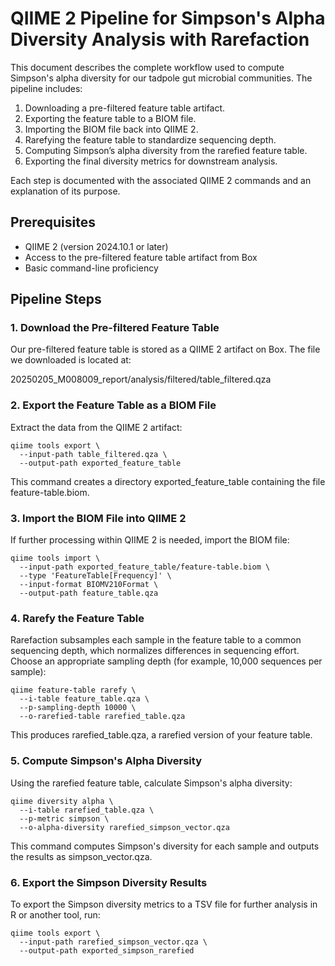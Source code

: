 # QIIME 2 Pipeline for Simpson's Alpha Diversity Analysis with Rarefaction

This document describes the complete workflow used to compute Simpson's alpha diversity for our tadpole gut microbial communities. The pipeline includes:

1. Downloading a pre-filtered feature table artifact.
2. Exporting the feature table to a BIOM file.
3. Importing the BIOM file back into QIIME 2.
4. Rarefying the feature table to standardize sequencing depth.
5. Computing Simpson’s alpha diversity from the rarefied feature table.
6. Exporting the final diversity metrics for downstream analysis.

Each step is documented with the associated QIIME 2 commands and an explanation of its purpose.

## Prerequisites

- QIIME 2 (version 2024.10.1 or later)
- Access to the pre-filtered feature table artifact from Box
- Basic command-line proficiency

## Pipeline Steps

### 1. Download the Pre-filtered Feature Table

Our pre-filtered feature table is stored as a QIIME 2 artifact on Box. The file we downloaded is located at:

20250205_M008009_report/analysis/filtered/table_filtered.qza


### 2. Export the Feature Table as a BIOM File

Extract the data from the QIIME 2 artifact:

```
qiime tools export \
  --input-path table_filtered.qza \
  --output-path exported_feature_table
```

This command creates a directory exported_feature_table containing the file feature-table.biom.
### 3. Import the BIOM File into QIIME 2

If further processing within QIIME 2 is needed, import the BIOM file:

```
qiime tools import \
  --input-path exported_feature_table/feature-table.biom \
  --type 'FeatureTable[Frequency]' \
  --input-format BIOMV210Format \
  --output-path feature_table.qza
```

### 4. Rarefy the Feature Table

Rarefaction subsamples each sample in the feature table to a common sequencing depth, which normalizes differences in sequencing effort. Choose an appropriate sampling depth (for example, 10,000 sequences per sample):

```
qiime feature-table rarefy \
  --i-table feature_table.qza \
  --p-sampling-depth 10000 \
  --o-rarefied-table rarefied_table.qza
```

This produces rarefied_table.qza, a rarefied version of your feature table.
### 5. Compute Simpson's Alpha Diversity

Using the rarefied feature table, calculate Simpson's alpha diversity:

```
qiime diversity alpha \
  --i-table rarefied_table.qza \
  --p-metric simpson \
  --o-alpha-diversity rarefied_simpson_vector.qza
```

This command computes Simpson's diversity for each sample and outputs the results as simpson_vector.qza.

### 6. Export the Simpson Diversity Results 

To export the Simpson diversity metrics to a TSV file for further analysis in R or another tool, run:

```
qiime tools export \
  --input-path rarefied_simpson_vector.qza \
  --output-path exported_simpson_rarefied
```